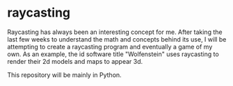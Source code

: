 # raycasting

Raycasting has always been an interesting concept for me. After taking the last few weeks to understand the math and concepts behind its use, I will be attempting to create a raycasting program and eventually a game of my own. As an example, the id software title "Wolfenstein" uses raycasting to render their 2d models and maps to appear 3d. 

This repository will be mainly in Python. 